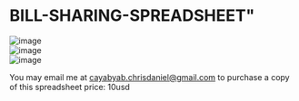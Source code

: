 # BILL-SHARING-SPREADSHEET"
![image](https://github.com/user-attachments/assets/d3f5d573-43ad-4c0c-99f9-2f2c4353cc27) <BR>
![image](https://github.com/user-attachments/assets/26cc04bb-d2cd-4cb4-b43b-cacaf0c6e01b) <BR>
![image](https://github.com/user-attachments/assets/5f95f94e-7c7f-44d3-8e12-e4527da0602e)<BR>

You may email me at cayabyab.chrisdaniel@gmail.com to purchase a copy of this spreadsheet
price: 10usd


